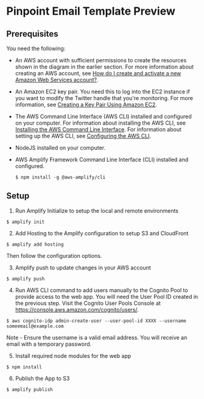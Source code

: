 # Pinpoint Email Template Preview


## Prerequisites

You need the following:

* An AWS account with sufficient permissions to create the resources shown in the diagram in the earlier section. For more information about creating an AWS account, see [How do I create and activate a new Amazon Web Services account?](https://aws.amazon.com/premiumsupport/knowledge-center/create-and-activate-aws-account/).
* An Amazon EC2 key pair. You need this to log into the EC2 instance if you want to modify the Twitter handle that you're monitoring. For more information, see [Creating a Key Pair Using Amazon EC2](https://docs.aws.amazon.com/AWSEC2/latest/UserGuide/ec2-key-pairs.html#having-ec2-create-your-key-pair).
* The AWS Command Line Interface (AWS CLI) installed and configured on your computer. For information about installing the AWS CLI, see [Installing the AWS Command Line Interface](https://docs.aws.amazon.com/cli/latest/userguide/installing.html). For information about setting up the AWS CLI, see [Configuring the AWS CLI](https://docs.aws.amazon.com/cli/latest/userguide/cli-chap-getting-started.html).

* NodeJS installed on your computer.

* AWS Amplify Framework Command Line Interface (CLI) installed and configured.
  ```
  $ npm install -g @aws-amplify/cli
  ```

## Setup
1. Run Amplify Initialize to setup the local and remote environments
```
$ amplify init
```

2. Add Hosting to the Amplify configuration to setup S3 and CloudFront
```
$ amplify add hosting
```
Then follow the configuration options.

3. Amplify push to update changes in your AWS account
```
$ amplify push
```

4. Run AWS CLI command to add users manually to the Cognito Pool to provide access to the web app.  You will need the User Pool ID created in the previous step.  Visit the Cognito User Pools Console at https://console.aws.amazon.com/cognito/users/.
```
$ aws cognito-idp admin-create-user --user-pool-id XXXX --username someemail@example.com
```
  Note - Ensure the username is a valid email address.  You will receive an email with a temporary password.

5. Install required node modules for the web app
```
$ npm install
```

6. Publish the App to S3
```
$ amplify publish
```
